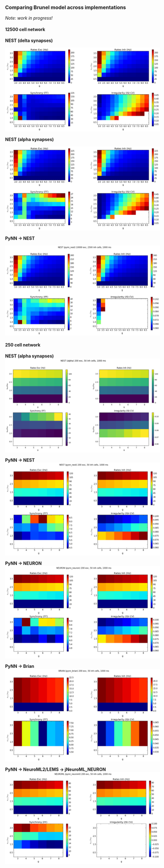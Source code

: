 ### Comparing Brunel model across implementations

_Note: work in progress!_

#### 12500 cell network

**NEST (delta synapses)**

![](NEST_delta_N12500_1000.0ms.png)


**NEST (alpha synapses)**

![](NEST_alpha_N12500_1000.0ms.png)

**PyNN -> NEST**

![](NEST_pynn_nest_N12500_1000ms.png)

#### 250 cell network

**NEST (alpha synapses)**
![](NEST_alpha_N250_1000ms.png)

**PyNN -> NEST**
![](NEST_pynn_nest_N250_1000ms.png)  


**PyNN -> NEURON**
![](NEURON_pynn_neuron_N250_1000ms.png)

**PyNN -> Brian**
![](BRIAN_pynn_brian_N250_1000ms.png) 

**PyNN -> NeuroML2/LEMS -> jNeuroML_NEURON**
![](NEUROML_pynn_neuroml_N250_1000ms.png)  
